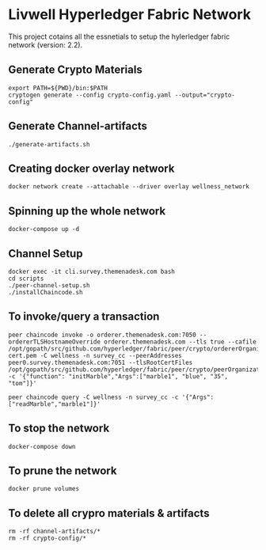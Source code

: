 # Livwell Hyperledger Fabric Network
This project cotains all the essnetials to setup the hylerledger fabric network (version: 2.2). 

## Generate Crypto Materials
    export PATH=${PWD}/bin:$PATH
    cryptogen generate --config crypto-config.yaml --output="crypto-config"

## Generate Channel-artifacts
    ./generate-artifacts.sh

## Creating docker overlay network
    docker network create --attachable --driver overlay wellness_network
## Spinning up the whole network
    docker-compose up -d

## Channel Setup
    docker exec -it cli.survey.themenadesk.com bash
    cd scripts
    ./peer-channel-setup.sh
    ./installChaincode.sh

## To invoke/query a transaction
    peer chaincode invoke -o orderer.themenadesk.com:7050 --ordererTLSHostnameOverride orderer.themenadesk.com --tls true --cafile /opt/gopath/src/github.com/hyperledger/fabric/peer/crypto/ordererOrganizations/themenadesk.com/orderers/orderer.themenadesk.com/msp/tlscacerts/tlsca.themenadesk.com-cert.pem -C wellness -n survey_cc --peerAddresses peer0.survey.themenadesk.com:7051 --tlsRootCertFiles /opt/gopath/src/github.com/hyperledger/fabric/peer/crypto/peerOrganizations/survey.themenadesk.com/peers/peer0.survey.themenadesk.com/tls/ca.crt -c '{"function": "initMarble","Args":["marble1", "blue", "35", "tom"]}'

    peer chaincode query -C wellness -n survey_cc -c '{"Args":["readMarble","marble1"]}'

## To stop the network
    docker-compose down

## To prune the network
    docker prune volumes

## To delete all crypro materials & artifacts
    rm -rf channel-artifacts/*
    rm -rf crypto-config/*